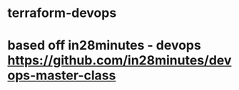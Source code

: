 # terraform-devops

# based off in28minutes - devops https://github.com/in28minutes/devops-master-class
